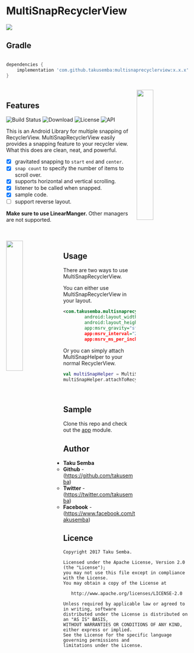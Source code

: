 # MultiSnapRecyclerView

<img src="https://github.com/TakuSemba/MultiSnapRecyclerView/blob/master/arts/logo.png">

## Gradle

```groovy

dependencies {
    implementation 'com.github.takusemba:multisnaprecyclerview:x.x.x'
}

```
<br/>

<img src="https://github.com/TakuSemba/MultiSnapRecyclerView/blob/master/arts/gravity.gif" align="right" width="30%">

## Features
![Build Status](https://app.bitrise.io/app/a27c356998242bdf/status.svg?token=13Mi9qAas0Zm81ono5VWRw&branch=master)
![Download](https://api.bintray.com/packages/takusemba/maven/multisnaprecyclerview/images/download.svg)
![License](https://img.shields.io/badge/License-Apache%202.0-blue.svg)
![API](https://img.shields.io/badge/API-13%2B-brightgreen.svg?style=flat)

This is an Android Library for multiple snapping of RecyclerView.
MultiSnapRecyclerView easily provides a snapping feature to your recycler view. 
What this does are clean, neat, and powerful.
<br/>
- [x] gravitated snapping to `start` `end` and `center`.
- [x] `snap count` to specify the number of items to scroll over.
- [x] supports horizontal and vertical scrolling.
- [x] listener to be called when snapped.
- [x] sample code.
- [ ] support reverse layout.

<strong>Make sure to use LinearManger.</strong> Other managers are not supported.

<br/>
<br/>

<img src="https://github.com/TakuSemba/MultiSnapRecyclerView/blob/master/arts/snap_count.gif" align="left" width="30%">

## Usage
There are two ways to use MultiSnapRecyclerView.

You can either use MultiSnapRecyclerView in your layout.

```xml
<com.takusemba.multisnaprecyclerview.MultiSnapRecyclerView
        android:layout_width="match_parent"
        android:layout_height="wrap_content"
        app:msrv_gravity="start" or center, end
        app:msrv_interval="2" items to scroll over
        app:msrv_ms_per_inch="100" /> // speed of scrolling through.
```

Or you can simply attach MultiSnapHelper to your normal RecyclerView.

```kt
val multiSnapHelper = MultiSnapHelper(gravity, interval, speedMsPerInch)
multiSnapHelper.attachToRecyclerView(recyclerView)
```

<br/>

## Sample
Clone this repo and check out the [app](https://github.com/TakuSemba/MultiSnapRecyclerView/tree/master/app) module.

## Author

* **Taku Semba**
    * **Github** - (https://github.com/takusemba)
    * **Twitter** - (https://twitter.com/takusemba)
    * **Facebook** - (https://www.facebook.com/takusemba)

## Licence
```
Copyright 2017 Taku Semba.

Licensed under the Apache License, Version 2.0 (the "License");
you may not use this file except in compliance with the License.
You may obtain a copy of the License at

   http://www.apache.org/licenses/LICENSE-2.0

Unless required by applicable law or agreed to in writing, software
distributed under the License is distributed on an "AS IS" BASIS,
WITHOUT WARRANTIES OR CONDITIONS OF ANY KIND, either express or implied.
See the License for the specific language governing permissions and
limitations under the License.
```
